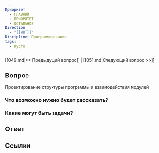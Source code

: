 ```yaml
---
Приоритет:
  - ГЛАВНЫЙ
  - ПРИОРИТЕТ
  - ОСТАЛЬНОЕ
Direction:
  - "[[ИВТ]]" 
Discipline: Программирование 
tags:
  - пусто
---
```

[[049.md|<< Предыдущий вопрос]] | [[051.md|Следующий вопрос >>]]
## Вопрос

Проектирование структуры программы и взаимодействия модулей

### Что возможно нужно будет рассказать?

### Какие могут быть задачи?

## Ответ

## Ссылки

